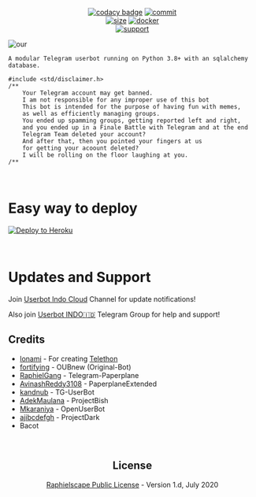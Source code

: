 <p align="center">
    <a href="https://www.codacy.com/manual/rizgustiadi/AkenoXNew?utm_source=github.com&utm_medium=referral&utm_content=rizgustiadi/AkenoXNew&utm_campaign=Badge_Grade"><img src="https://img.shields.io/codacy/grade/c460544d68334a51b84c83ce8d3a1e98?style=for-the-badge&logo=codacy" alt="codacy badge" /></a>
    <a href="https://github.com/rizgustiadi/AkenoXNew/commits/main"><img src="https://img.shields.io/github/last-commit/rizgustiadi/AkenoXNew/main?style=for-the-badge&logo=github" alt="commit" /></a></br>
    <a href="https://github.com/rizgustiadi/AkenoXNew"><img src="https://img.shields.io/github/repo-size/rizgustiadi/AkenoXNew?style=for-the-badge&logo=github" alt="size" /></a>
    <a href="https://hub.docker.com/r/rizgustiadi/AkenoXNew"> <img src="https://img.shields.io/docker/image-size/rizgustiadi/AkenoXNew/latest?color=red&label=Docker%20Size&style=for-the-badge&logo=docker&logoColor=white" alt="docker" /></a></br>
    <a href="https://t.me/userbotindo"> <img src="https://img.shields.io/badge/telegram-Support_Group-blue?style=social&logo=telegram" alt="support" /></a>
</p>

![our](https://telegra.ph/file/42d57cae901ae6b0322ba.jpg)

`
 A modular Telegram userbot running on Python 3.8+ with an sqlalchemy database.
`

```
#include <std/disclaimer.h>
/**
    Your Telegram account may get banned.
    I am not responsible for any improper use of this bot
    This bot is intended for the purpose of having fun with memes,
    as well as efficiently managing groups.
    You ended up spamming groups, getting reported left and right,
    and you ended up in a Finale Battle with Telegram and at the end
    Telegram Team deleted your account?
    And after that, then you pointed your fingers at us
    for getting your acoount deleted?
    I will be rolling on the floor laughing at you.
/**
```

<p align="center">&nbsp;</p>

# Easy way to deploy
<p><a href="https://heroku.com/deploy?template=https://github.com/rizgustiadi/AkenoXNew/main"> <img src="https://www.herokucdn.com/deploy/button.svg" alt="Deploy to Heroku" /></a></p>


<p align="center">&nbsp;</p>





# Updates and Support

Join <a href="https://t.me/userbotindocloud">Userbot Indo Cloud</a> Channel for update notifications!

Also join <a href="https://t.me/userbotindo">Userbot INDO🇮🇩</a> Telegram Group for help and support!







## Credits
* [lonami](https://lonami.dev) - For creating [Telethon](https://github.com/LonamiWebs/Telethon)
* [fortifying](https://github.com/fortifying/OUBnew) - OUBnew (Original-Bot)
* [RaphielGang](https://github.com/RaphielGang) - Telegram-Paperplane
* [AvinashReddy3108](https://github.com/AvinashReddy3108) - PaperplaneExtended
* [kandnub](https://github.com/kandnub) - TG-UserBot
* [AdekMaulana](https://github.com/adekmaulana) - ProjectBish
* [Mkaraniya](https://github.com/mkaraniya) - OpenUserBot
* [ajibcdefgh](https://github.com/Ajibcdefgh) - ProjectDark
* Bacot
<p align="center">&nbsp;</p>
<h2 align="center">License</h2>
<p align="center"><a href="https://github.com/rizgustiadi/AkenoXNew/main/LICENSE">Raphielscape Public License</a> - Version 1.d, July 2020</p>
